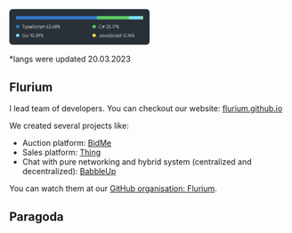 <img src="./img/langs-20-3-2023.svg" width="50%">

\*langs were updated 20.03.2023

## Flurium

I lead team of developers. You can checkout our website: [flurium.github.io](https://flurium.github.io/)

We created several projects like:

- Auction platform: [BidMe](https://github.com/flurium/bidme)
- Sales platform: [Thing](https://github.com/flurium/thing)
- Chat with pure networking and hybrid system (centralized and decentralized): [BabbleUp](https://github.com/flurium/babble)

You can watch them at our [GitHub organisation: Flurium](https://github.com/flurium).

## Paragoda
